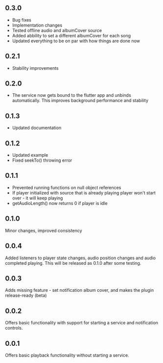 ## 0.3.0

 - Bug fixes
 - Implementation changes
 - Tested offline audio and albumCover source
 - Added abbility to set a different albumCover for each song
 - Updated everything to be on par with how things are done now

## 0.2.1
 
 - Stability improvements

## 0.2.0

 - The service now gets bound to the flutter app and unbinds automatically. This improves background performance and stability

## 0.1.3

 - Updated documentation

## 0.1.2

 - Updated example
 - Fixed seekTo() throwing error

## 0.1.1

 - Prevented running functions on null object references
 - If player initialized with source that is already playing player won't start over - it will keep playing
 - getAudioLength() now returns 0 if player is idle

## 0.1.0

Minor changes, improved consistency

## 0.0.4

Added listeners to player state changes, audio position changes and audio completed playing. This will be released as 0.1.0 after some testing.

## 0.0.3

Adds missing feature - set notification album cover, and makes the plugin release-ready (beta)

## 0.0.2

Offers basic functionality with support for starting a service and notification controls.

## 0.0.1

Offers basic playback functionality without starting a service.
